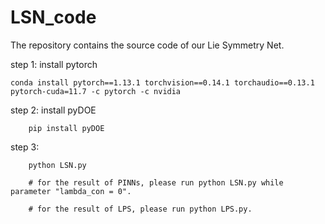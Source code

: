 # LSN_code

The repository contains the source code of our Lie Symmetry Net.

step 1: install pytorch

	conda install pytorch==1.13.1 torchvision==0.14.1 torchaudio==0.13.1 pytorch-cuda=11.7 -c pytorch -c nvidia
	
step 2: install pyDOE	
   
        pip install pyDOE
        
step 3:
        
        python LSN.py
	
        # for the result of PINNs, please run python LSN.py while parameter "lambda_con = 0".
	
		# for the result of LPS, please run python LPS.py.
	
        
